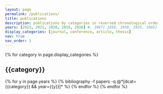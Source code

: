 ```yaml
---
layout: page
permalink: /publications/
title: publications
description: publications by categories in reversed chronological order. generated by jekyll-scholar.
years: [2023, 2021, 2020, 2019, 2016] #, 1967] 1956, 1950, 1935, 1905]
display_categories: [journal, conference, article, thesis]
nav: true
nav_order: 1
---
```


<div class="publications">
{% for category in page.display_categories %}
  <h2 class="category">{{category}}</h2>
  {% for y in page.years %}
<!---    <h2 class="year">{{y}}</h2> --->
    {% bibliography -f papers -q @*[dcat={{category}} && year={{y}}]* %}
  {% endfor %}
{% endfor %}

</div>
